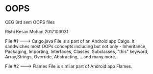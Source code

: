 # OOPS
CEG 3rd sem OOPS files

Rishi Kesav Mohan 
2017103031


File #1 ---> Calgo.java
  File is a part of an Android app Calgo. It sandwiches most OOPs concepts including but not only - 
  Inheritance,
  Packaging,
  Importing,
  Interfaces,
  Classes,
  Subclasses,
  "this" keyword,
  Array,Strings,
  Override,
  Abstracting,
  ...and many more.
  
  File #2 ---> Flames
    File is similar part of Android app Flames. 
  

